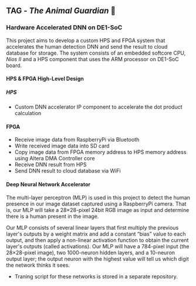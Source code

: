 ## TAG - *The Animal Guardian* 🐘

### Hardware Accelerated DNN on DE1-SoC

This project aims to develop a custom HPS and FPGA system that accelerates the human detection DNN and send the result to cloud database for storage. The system consists of an embedded softcore CPU, *Nios II* and a HPS component that uses the ARM processor on DE1-SoC board.


#### HPS & FPGA High-Level Design

##### HPS
- Custom DNN accelerator IP component to accelerate the dot product calculation

#### FPGA
- Receive image data from RaspberryPi via Bluetooth
- Write received image data into SD card
- Copy image data from FPGA memory address to HPS memory address using Altera DMA Controller core
- Receive DNN result from HPS
- Send DNN result to cloud database via WiFi


#### Deep Neural Network Accelerator

The multi-layer perceptron (MLP) is used in this project to detect the human presence in our image dataset captured using a RaspberryPi camera. That is, our MLP will take a 28×28-pixel 24bit RGB image as input and determine there is a human present in the image.

Our MLP consists of several linear layers that first multiply the previous layer's outputs by a weight matrix and add a constant “bias” value to each output, and then apply a non-linear activation function to obtain the current layer's outputs (called activations). Our MLP will have a 784-pixel input (the 28×28-pixel image), two 1000-neuron hidden layers, and a 10-neuron output layer; the output neuron with the highest value will tell us which digit the network thinks it sees.

* Traning script for these networks is stored in a separate repository.

